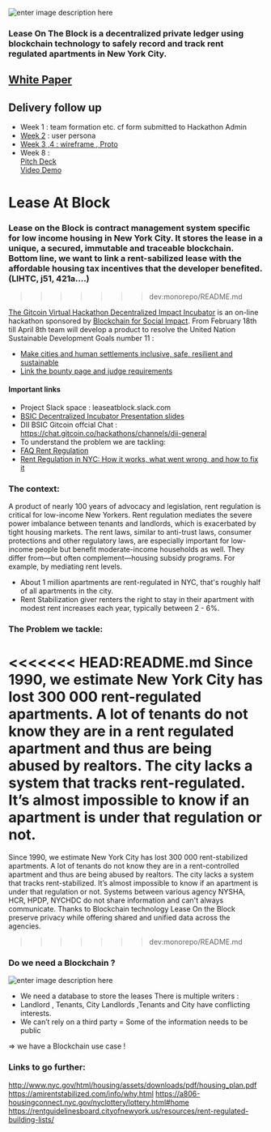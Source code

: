 

![enter image description here](https://i.ibb.co/h9vC4jy/lotb-banniere.png)
### Lease On The Block is a decentralized private ledger using blockchain technology to safely record and track rent regulated apartments in New York City. 

##  [White Paper](https://docs.google.com/document/d/1bMsQI3YBPY1uXccjBAVuCOZRbWk5MK9pt_mvgcqypQA/edit?usp=sharing)

  ## Delivery follow up
-   Week 1 : team formation etc. cf form submitted to Hackathon Admin
-   [Week 2](https://docs.google.com/document/d/1bMsQI3YBPY1uXccjBAVuCOZRbWk5MK9pt_mvgcqypQA/edit#heading=h.6o9uby1myj3n) : user persona
-   [Week 3 ,4 : wireframe , Proto](https://github.com/Redoudou/Leaseatblock/blob/master/27March-LOTB%20-%20Week%204%20delivery.pdf)  
-   Week 8 :  
    [Pitch Deck  
    ](https://github.com/Redoudou/Leaseatblock/blob/master/LeaseOnTheBlock-Pitch-Deck.pdf)[Video Demo](https://github.com/Redoudou/Leaseatblock/blob/master/LOTB-Demo-Pitch%20Deck.mp4)
##

# Lease At Block 
### Lease on the Block is contract management system specific for low income housing in New York City. It stores the lease in a unique, a secured, immutable and traceable blockchain. Bottom line, we want to link a rent-sabilized lease with the affordable housing tax incentives that the developer benefited. (LIHTC, j51, 421a....)
>>>>>>> dev:monorepo/README.md

[The Gitcoin Virtual Hackathon Decentralized Impact Incubator](https://gitcoin.co/hackathon/onboard/decentralized-impact-incubator/) is an on-line hackathon sponsored by [Blockchain for Social Impact](https://blockchainforsocialimpact.com/). 
From February 18th till April 8th team will develop a product to resolve the United Nation Sustainable Development Goals number 11 :

 - [Make cities and human settlements inclusive, safe, resilient and sustainable](https://sustainabledevelopment.un.org/sdg11)
 - [Link the bounty page and judge requirements](https://gitcoin.co/issue/blockchainforsocialimpact/incubator/2/4017) 



#### Important links
 - Project Slack space : leaseatblock.slack.com
 -  [BSIC Decentralized Incubator Presentation slides ](https://docs.google.com/presentation/d/1R_sQtz0454G4nNclYzuyi_MrEfSZgaBUaSlPP4usseI/edit#slide=id.g6f17f92e59_0_4) 
 - DII BSIC Gitcoin offcial Chat : https://chat.gitcoin.co/hackathons/channels/dii-general
 - To understand the problem we are tackling: 
 - [FAQ Rent Regulation](https://hcr.ny.gov/search/rental_housing_documents_by_type?f%5B0%5D=filter_term:1161)
 - [Rent Regulation in NYC: How it works, what went wrong, and how to fix it](https://www.cssny.org/publications/entry/rent-regulation-in-new-york-city)
 

 
### The context:
A product of nearly 100 years of advocacy and legislation, rent regulation is critical for low-income New Yorkers.
Rent regulation mediates the severe power imbalance between tenants and landlords, which is exacerbated by tight housing markets. The rent laws, similar to anti-trust laws, consumer protections and other regulatory laws, are especially important for low-income people but benefit moderate-income households as well. They differ from—but often complement—housing subsidy programs. For example, by mediating rent levels.

- About 1 million apartments are rent-regulated in NYC, that's roughly half of all apartments in the city. 
- Rent Stabilization giver renters the right to stay in their apartment with modest rent increases each year, typically between 2 - 6%.

### The Problem we tackle:
<<<<<<< HEAD:README.md
Since 1990, we estimate New York City has lost 300 000 rent-regulated apartments. A lot of tenants do not know they are in a rent regulated apartment and thus are being abused by realtors.  The city lacks a system that tracks rent-regulated. It’s almost impossible to know if an apartment is under that regulation or not. 
=======
Since 1990, we estimate New York City has lost 300 000 rent-stabilized apartments. A lot of tenants do not know they are in a rent-controlled apartment and thus are being abused by realtors. The city lacks a system that tracks rent-stabilized. It’s almost impossible to know if an apartment is under that regulation or not. Systems between various agency NYSHA, HCR, HPDP, NYCHDC do not share information and can't always communicate. Thanks to Blockchain technology Lease On the Block preserve privacy while offering shared and unified data across the agencies.  
>>>>>>> dev:monorepo/README.md

### Do we need a Blockchain ?
![enter image description here](https://i.ibb.co/PFq09Yx/Screenshot-from-2019-10-14-01-48-54.png)

 - We need a database to store the leases There is multiple writers :
 - Landlord , Tenants, City Landlords ,Tenants and City have conflicting interests. 
 - We can’t rely on a third party = Some of the information needs to be public

⇒ we have a Blockchain use case ! 

### Links to go further:
http://www.nyc.gov/html/housing/assets/downloads/pdf/housing_plan.pdf
https://amirentstabilized.com/info/why.html
https://a806-housingconnect.nyc.gov/nyclottery/lottery.html#home
https://rentguidelinesboard.cityofnewyork.us/resources/rent-regulated-building-lists/

